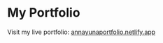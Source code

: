 # My Portfolio

Visit my live portfolio: [annayunaportfolio.netlify.app](https://annayunaportfolio.netlify.app)

